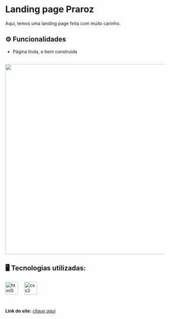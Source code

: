 # Landing page Praroz 
Aqui, temos uma landing page feita com muito carinho.

## ⚙ Funcionalidades 
- Página linda, e bem construída <br><br>

<img src="https://i.imgur.com/tqvojtx.png" width="600px"/>

## 🖥️ Tecnologias utilizadas:<br>
###

<div align="left">
  <img src="https://cdn.jsdelivr.net/gh/devicons/devicon/icons/html5/html5-original.svg" height="40" alt="html5 logo"  />
  <img width="12" />
  <img src="https://cdn.jsdelivr.net/gh/devicons/devicon/icons/css3/css3-original.svg" height="40" alt="css3 logo"  />
  <img width="12" />
</div>
<br>

###

**Link do site:** <i>[clique aqui](https://lilian-carvalho25.github.io/landing-page-praroz/) <br>
